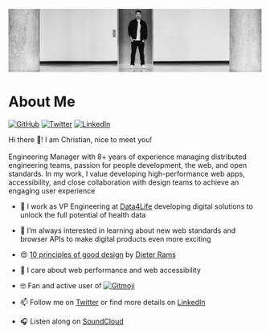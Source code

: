 
![''](header.jpeg)

# About Me

[![GitHub](https://img.shields.io/badge/GitHub-%40chaeringer-239a3b.svg)](https://github.com/chaeringer)
[![Twitter](https://img.shields.io/badge/Twitter-%40Haeringer-58a1f2.svg)](https://twitter.com/Haeringer)
[![LinkedIn](https://img.shields.io/badge/Linked-in-christianhaeringer.svg)](https://www.linkedin.com/in/christianhaeringer/)


Hi there 👋! I am Christian, nice to meet you! <br><br>
Engineering Manager with 8+ years of experience managing distributed engineering teams, passion for people development, the web, and open standards. In my work, I value developing high-performance web apps, accessibility, and close collaboration with design teams to achieve an engaging user experience

- 🔭 I work as VP Engineering at [Data4Life](https://www.data4life.care/en/) developing digital solutions to unlock the full potential of health data
- 🌱 I’m always interested in learning about new web standards and browser APIs to make digital products even more exciting
- 😍 [10 principles of good design](https://www.vitsoe.com/us/about/good-design) by [Dieter Rams](https://www.hustwit.com/rams) 
- 🚀 I care about web performance and web accessibility
- 🤓 Fan and active user of <a href="https://gitmoji.carloscuesta.me" rel="nofollow">
		<img src="https://camo.githubusercontent.com/1124e5c490ec2c7d5dce478a78b89c2a4031d64752736041af76d01753d3d438/68747470733a2f2f696d672e736869656c64732e696f2f62616467652f6769746d6f6a692d253230f09f989c253230f09f988d2d4646444436372e7376673f7374796c653d666c61742d737175617265" alt="Gitmoji" data-canonical-src="https://img.shields.io/badge/gitmoji-%20😜%20😍-FFDD67.svg?style=flat-square" style="max-width: 100%;">
	</a> 

- 📫 Follow me on [Twitter](https://twitter.com/Haeringer) or find more details on [LinkedIn](https://www.linkedin.com/in/christianhaeringer/)
- 🎧 Listen along on [SoundCloud](https://soundcloud.com/haeringer/likes)
